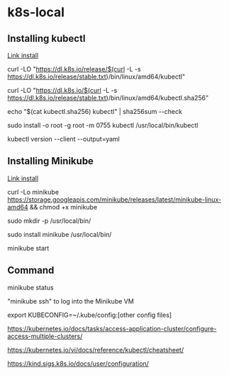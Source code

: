 # k8s-local

## Installing kubectl

[Link install](https://kubernetes.io/docs/tasks/tools/install-kubectl-linux/)

curl -LO "https://dl.k8s.io/release/$(curl -L -s https://dl.k8s.io/release/stable.txt)/bin/linux/amd64/kubectl" <br/>

curl -LO "https://dl.k8s.io/$(curl -L -s https://dl.k8s.io/release/stable.txt)/bin/linux/amd64/kubectl.sha256" <br/>

echo "$(cat kubectl.sha256)  kubectl" | sha256sum --check <br/>

sudo install -o root -g root -m 0755 kubectl /usr/local/bin/kubectl <br/>

kubectl version --client --output=yaml <br/>


## Installing Minikube

[Link install](https://kubernetes.io/vi/docs/tasks/tools/install-minikube)

curl -Lo minikube https://storage.googleapis.com/minikube/releases/latest/minikube-linux-amd64 && chmod +x minikube <br/>

sudo mkdir -p /usr/local/bin/ <br/>

sudo install minikube /usr/local/bin/ <br/>

minikube start <br/>

## Command

minikube status <br/>

"minikube ssh" to log into the Minikube VM<br/>

export KUBECONFIG=~/.kube/config:[other config files] <br/>

https://kubernetes.io/docs/tasks/access-application-cluster/configure-access-multiple-clusters/ <br/>

https://kubernetes.io/vi/docs/reference/kubectl/cheatsheet/ <br/>

https://kind.sigs.k8s.io/docs/user/configuration/  <br/>



